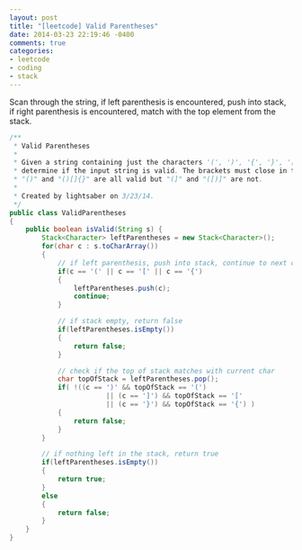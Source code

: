 ```yaml
---
layout: post
title: "[leetcode] Valid Parentheses"
date: 2014-03-23 22:19:46 -0400
comments: true
categories:
- leetcode
- coding
- stack
---
```

Scan through the string, if left parenthesis is encountered, push into stack, if right parenthesis is encountered, match with the top element from the stack.
``` java Valid Parentheses http://oj.leetcode.com/problems/valid-parentheses/ Leetcode Link
/**
 * Valid Parentheses
 *
 * Given a string containing just the characters '(', ')', '{', '}', '[' and ']',
 * determine if the input string is valid. The brackets must close in the correct order,
 * "()" and "()[]{}" are all valid but "(]" and "([)]" are not.
 *
 * Created by lightsaber on 3/23/14.
 */
public class ValidParentheses
{
    public boolean isValid(String s) {
        Stack<Character> leftParentheses = new Stack<Character>();
        for(char c : s.toCharArray())
        {
            // if left parenthesis, push into stack, continue to next char
            if(c == '(' || c == '[' || c == '{')
            {
                leftParentheses.push(c);
                continue;
            }

            // if stack empty, return false
            if(leftParentheses.isEmpty())
            {
                return false;
            }

            // check if the top of stack matches with current char
            char topOfStack = leftParentheses.pop();
            if( !((c == ')' && topOfStack == '(')
                        || (c == ']') && topOfStack == '['
                        || (c == '}') && topOfStack == '{') )
            {
                return false;
            }
        }

        // if nothing left in the stack, return true
        if(leftParentheses.isEmpty())
        {
            return true;
        }
        else
        {
            return false;
        }
    }
}
```
